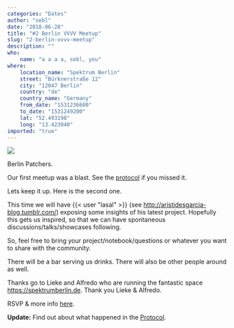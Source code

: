 ```yaml
---
categories: "Dates"
author: "sebl"
date: "2018-06-28"
title: "#2 Berlin VVVV Meetup"
slug: "2-berlin-vvvv-meetup"
description: ""
who: 
    name: "a a a a, sebl, you"
where: 
    location_name: "Spektrum Berlin"
    street: "Bürknerstraße 12"
    city: "12047 Berlin"
    country: "de"
    country_name: "Germany"
    from_date: "1531236600"
    to_date: "1531249200"
    lat: "52.493198"
    long: "13.423040"
imported: "true"
---
```



![](mapmap.jpg) 

Berlin Patchers.

Our first meetup was a blast. See the [protocol](https://vvvv.org/404) if you missed it.

Lets keep it up.
Here is the second one.

This time we will have {{< user "lasal" >}} (see <http://aristidesgarcia-blog.tumblr.com/>) exposing some insights of his latest project. Hopefully this gets us inspired, so that we can have spontaneous discussions/talks/showcases following.

So, feel free to bring your project/notebook/questions or whatever you want to share with the community.

There will be a bar serving us drinks.
There will also be other people around as well.

Thanks go to Lieke and Alfredo who are running the fantastic space <https://spektrumberlin.de>. 
Thank you Lieke & Alfredo.

RSVP & more info [here](https://www.meetup.com/de-DE/VVVV-Meetup-Berlin/events/252224148/).

**Update:**
Find out about what happened in the [Protocol](https://vvvv.org/404).




